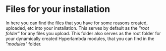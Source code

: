 
# Files for your installation

In here you can find the files that you have for some reasons created, uploaded, etc into
your installation. This serves by default as the _"root folder"_ for any files you upload.
This folder also serves as the root folder for your dynamically created Hyperlambda modules,
that you can find in the _"modules"_ folder.
